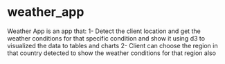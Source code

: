 # weather_app
Weather App is an app that:
1-	Detect the client location and get the weather conditions for that specific condition and show it using d3 to visualized the data to tables and charts
2-	Client can choose the region in that country detected to show the weather conditions for that region also
